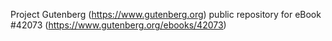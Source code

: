 Project Gutenberg (https://www.gutenberg.org) public repository for eBook #42073 (https://www.gutenberg.org/ebooks/42073)
